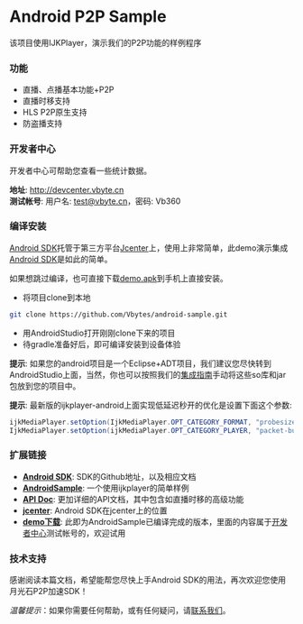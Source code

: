 Android P2P Sample
===

该项目使用IJKPlayer，演示我们的P2P功能的样例程序

### 功能

- 直播、点播基本功能+P2P
- 直播时移支持
- HLS P2P原生支持
- 防盗播支持

### 开发者中心

开发者中心可帮助您查看一些统计数据。

**地址**: http://devcenter.vbyte.cn  
**测试帐号**: 用户名: test@vbyte.cn，密码: Vb360  

### 编译安装

[Android SDK][3]托管于第三方平台[Jcenter][5]上，使用上非常简单，此demo演示集成[Android SDK][3]是如此的简单。

如果想跳过编译，也可直接下载[demo.apk][6]到手机上直接安装。

- 将项目clone到本地
```bash
git clone https://github.com/Vbytes/android-sample.git
```

- 用AndroidStudio打开刚刚clone下来的项目
- 待gradle准备好后，即可编译安装到设备体验

**提示**: 如果您的android项目是一个Eclipse+ADT项目，我们建议您尽快转到AndroidStudio上面，当然，你也可以按照我们的[集成指南][7]手动将这些so库和jar包放到您的项目中。

**提示**: 最新版的ijkplayer-android上面实现低延迟秒开的优化是设置下面这个参数:
```java
ijkMediaPlayer.setOption(IjkMediaPlayer.OPT_CATEGORY_FORMAT, "probesize", 4096);
IjkMediaPlayer.setOption(ijkMediaPlayer.OPT_CATEGORY_PLAYER, "packet-buffering", 0);
```

### 扩展链接

* **[Android SDK][3]**: SDK的Github地址，以及相应文档
* **[AndroidSample][4]**: 一个使用ijkplayer的简单样例
* **[API Doc][2]**: 更加详细的API文档，其中包含如直播时移的高级功能
* **[jcenter][5]**: Android SDK在jcenter上的位置
* **[demo下载][6]**: 此即为AndroidSample已编译完成的版本，里面的内容属于[开发者中心][1]测试帐号的，欢迎试用

### 技术支持

感谢阅读本篇文档，希望能帮您尽快上手Android SDK的用法，再次欢迎您使用月光石P2P加速SDK！

*温馨提示*：如果你需要任何帮助，或有任何疑问，请[联系我们](mailto:contact@exatech.cn)。

[1]: http://devcenter.vbyte.cn
[2]: http://docs.vbyte.cn/api/android/
[3]: https://github.com/Vbytes/libp2pimpl-android
[4]: https://github.com/Vbytes/android-sample
[5]: https://bintray.com/vbyte/maven/libp2pimpl
[6]: http://data1.vbyte.cn/apk/vbyte-demo.20161031.apk
[7]: http://data1.vbyte.cn/pkg/20160921.tar.gz
[8]: http://docs.vbyte.cn/api/android/#eclipse
[9]: https://bintray.com/

